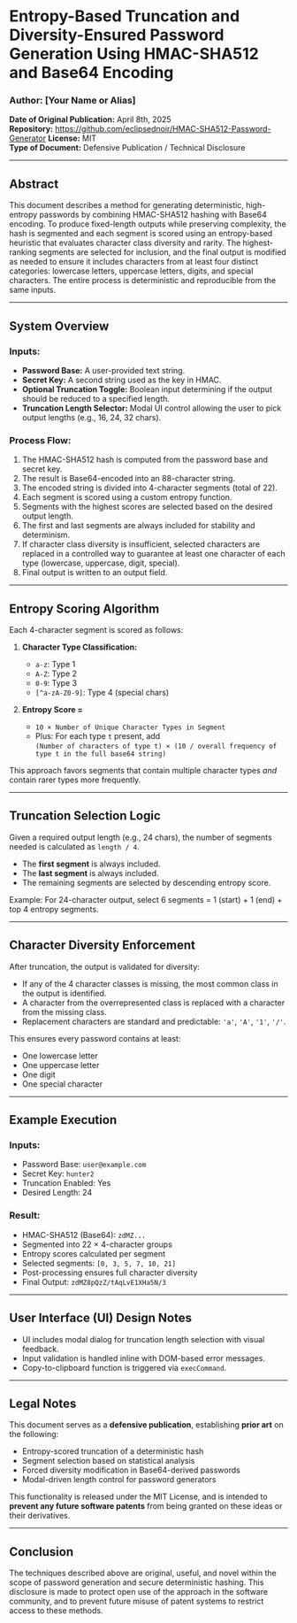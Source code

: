 # **Entropy-Based Truncation and Diversity-Ensured Password Generation Using HMAC-SHA512 and Base64 Encoding**

### Author: [Your Name or Alias]  
**Date of Original Publication:** April 8th, 2025  
**Repository:** https://github.com/eclipsednoir/HMAC-SHA512-Password-Generator
**License:** MIT  
**Type of Document:** Defensive Publication / Technical Disclosure  

---

## **Abstract**

This document describes a method for generating deterministic, high-entropy passwords by combining HMAC-SHA512 hashing with Base64 encoding. To produce fixed-length outputs while preserving complexity, the hash is segmented and each segment is scored using an entropy-based heuristic that evaluates character class diversity and rarity. The highest-ranking segments are selected for inclusion, and the final output is modified as needed to ensure it includes characters from at least four distinct categories: lowercase letters, uppercase letters, digits, and special characters. The entire process is deterministic and reproducible from the same inputs.

---

## **System Overview**

### **Inputs:**
- **Password Base:** A user-provided text string.
- **Secret Key:** A second string used as the key in HMAC.
- **Optional Truncation Toggle:** Boolean input determining if the output should be reduced to a specified length.
- **Truncation Length Selector:** Modal UI control allowing the user to pick output lengths (e.g., 16, 24, 32 chars).

### **Process Flow:**
1. The HMAC-SHA512 hash is computed from the password base and secret key.
2. The result is Base64-encoded into an 88-character string.
3. The encoded string is divided into 4-character segments (total of 22).
4. Each segment is scored using a custom entropy function.
5. Segments with the highest scores are selected based on the desired output length.
6. The first and last segments are always included for stability and determinism.
7. If character class diversity is insufficient, selected characters are replaced in a controlled way to guarantee at least one character of each type (lowercase, uppercase, digit, special).
8. Final output is written to an output field.

---

## **Entropy Scoring Algorithm**

Each 4-character segment is scored as follows:

1. **Character Type Classification:**
   - `a-z`: Type 1
   - `A-Z`: Type 2
   - `0-9`: Type 3
   - `[^a-zA-Z0-9]`: Type 4 (special chars)

2. **Entropy Score =**  
   - `10 × Number of Unique Character Types in Segment`
   - Plus: For each type `t` present, add  
     `(Number of characters of type t) × (10 / overall frequency of type t in the full base64 string)`

This approach favors segments that contain multiple character types *and* contain rarer types more frequently.

---

## **Truncation Selection Logic**

Given a required output length (e.g., 24 chars), the number of segments needed is calculated as `length / 4`.

- The **first segment** is always included.
- The **last segment** is always included.
- The remaining segments are selected by descending entropy score.

Example: For 24-character output, select 6 segments = 1 (start) + 1 (end) + top 4 entropy segments.

---

## **Character Diversity Enforcement**

After truncation, the output is validated for diversity:

- If any of the 4 character classes is missing, the most common class in the output is identified.
- A character from the overrepresented class is replaced with a character from the missing class.
- Replacement characters are standard and predictable: `'a'`, `'A'`, `'1'`, `'/'`.

This ensures every password contains at least:
- One lowercase letter
- One uppercase letter
- One digit
- One special character

---

## **Example Execution**

### Inputs:
- Password Base: `user@example.com`
- Secret Key: `hunter2`
- Truncation Enabled: Yes
- Desired Length: 24

### Result:
- HMAC-SHA512 (Base64): `zdMZ...`
- Segmented into 22 × 4-character groups
- Entropy scores calculated per segment
- Selected segments: `[0, 3, 5, 7, 10, 21]`
- Post-processing ensures full character diversity
- Final Output: `zdMZ8pQzZ/tAqLvE1XHa5N/3`

---

## **User Interface (UI) Design Notes**

- UI includes modal dialog for truncation length selection with visual feedback.
- Input validation is handled inline with DOM-based error messages.
- Copy-to-clipboard function is triggered via `execCommand`.

---

## **Legal Notes**

This document serves as a **defensive publication**, establishing **prior art** on the following:
- Entropy-scored truncation of a deterministic hash
- Segment selection based on statistical analysis
- Forced diversity modification in Base64-derived passwords
- Modal-driven length control for password generators

This functionality is released under the MIT License, and is intended to **prevent any future software patents** from being granted on these ideas or their derivatives.

---

## **Conclusion**

The techniques described above are original, useful, and novel within the scope of password generation and secure deterministic hashing. This disclosure is made to protect open use of the approach in the software community, and to prevent future misuse of patent systems to restrict access to these methods.
